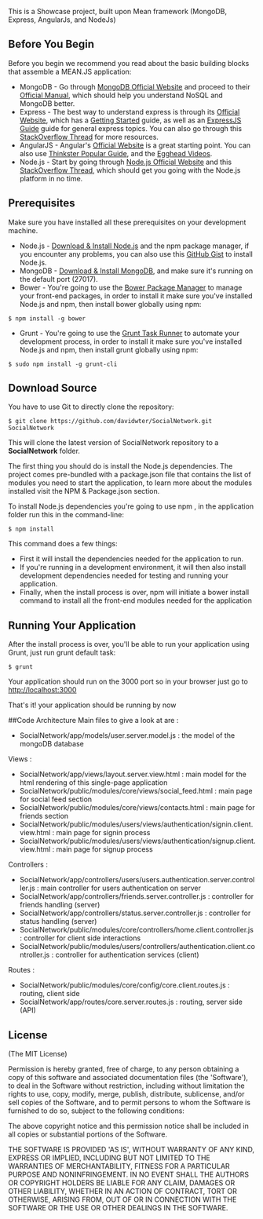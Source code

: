 
This is a Showcase project, built upon Mean framework (MongoDB, Express, AngularJs, and NodeJs)

## Before You Begin 
Before you begin we recommend you read about the basic building blocks that assemble a MEAN.JS application: 
* MongoDB - Go through [MongoDB Official Website](http://mongodb.org/) and proceed to their [Official Manual](http://docs.mongodb.org/manual/), which should help you understand NoSQL and MongoDB better.
* Express - The best way to understand express is through its [Official Website](http://expressjs.com/), which has a [Getting Started](http://expressjs.com/starter/installing.html) guide, as well as an [ExpressJS Guide](http://expressjs.com/guide/error-handling.html) guide for general express topics. You can also go through this [StackOverflow Thread](http://stackoverflow.com/questions/8144214/learning-express-for-node-js) for more resources.
* AngularJS - Angular's [Official Website](http://angularjs.org/) is a great starting point. You can also use [Thinkster Popular Guide](http://www.thinkster.io/), and the [Egghead Videos](https://egghead.io/).
* Node.js - Start by going through [Node.js Official Website](http://nodejs.org/) and this [StackOverflow Thread](http://stackoverflow.com/questions/2353818/how-do-i-get-started-with-node-js), which should get you going with the Node.js platform in no time.


## Prerequisites
Make sure you have installed all these prerequisites on your development machine.
* Node.js - [Download & Install Node.js](http://www.nodejs.org/download/) and the npm package manager, if you encounter any problems, you can also use this [GitHub Gist](https://gist.github.com/isaacs/579814) to install Node.js.
* MongoDB - [Download & Install MongoDB](http://www.mongodb.org/downloads), and make sure it's running on the default port (27017).
* Bower - You're going to use the [Bower Package Manager](http://bower.io/) to manage your front-end packages, in order to install it make sure you've installed Node.js and npm, then install bower globally using npm:

```
$ npm install -g bower
```

* Grunt - You're going to use the [Grunt Task Runner](http://gruntjs.com/) to automate your development process, in order to install it make sure you've installed Node.js and npm, then install grunt globally using npm:

```
$ sudo npm install -g grunt-cli
```

## Download Source
You have to  use Git to directly clone the  repository:
```
$ git clone https://github.com/davidwter/SocialNetwork.git SocialNetwork
```
This will clone the latest version of SocialNetwork repository to a **SocialNetwork** folder.



The first thing you should do is install the Node.js dependencies. The project comes pre-bundled with a package.json file that contains the list of modules you need to start the application, to learn more about the modules installed visit the NPM & Package.json section.

To install Node.js dependencies you're going to use npm , in the application folder run this in the command-line:

```
$ npm install
```

This command does a few things:
* First it will install the dependencies needed for the application to run.
* If you're running in a development environment, it will then also install development dependencies needed for testing and running your application.
* Finally, when the install process is over, npm will initiate a bower install command to install all the front-end modules needed for the application

## Running Your Application
After the install process is over, you'll be able to run your application using Grunt, just run grunt default task:

```
$ grunt
```

Your application should run on the 3000 port so in your browser just go to [http://localhost:3000](http://localhost:3000)
                            
That's it! your application should be running by now

##Code Architecture
Main files to give a look at are : 
* SocialNetwork/app/models/user.server.model.js : the model of the mongoDB database

Views : 
* SocialNetwork/app/views/layout.server.view.html : main model for the html rendering of this single-page application
* SocialNetwork/public/modules/core/views/social_feed.html : main page for social feed section
* SocialNetwork/public/modules/core/views/contacts.html : main page for friends section
* SocialNetwork/public/modules/users/views/authentication/signin.client.view.html : main page for signin process
* SocialNetwork/public/modules/users/views/authentication/signup.client.view.html : main page for signup process

Controllers : 
* SocialNetwork/app/controllers/users/users.authentication.server.controller.js : main controller for users authentication on server
* SocialNetwork/app/controllers/friends.server.controller.js : controller for friends handling (server)
* SocialNetwork/app/controllers/status.server.controller.js : controller for status handling (server)
* SocialNetwork/public/modules/core/controllers/home.client.controller.js : controller for client side interactions
* SocialNetwork/public/modules/users/controllers/authentication.client.controller.js : controller for authentication services (client)

Routes : 
* SocialNetwork/public/modules/core/config/core.client.routes.js : routing, client side
* SocialNetwork/app/routes/core.server.routes.js : routing, server side (API)

## License
(The MIT License)

Permission is hereby granted, free of charge, to any person obtaining
a copy of this software and associated documentation files (the
'Software'), to deal in the Software without restriction, including
without limitation the rights to use, copy, modify, merge, publish,
distribute, sublicense, and/or sell copies of the Software, and to
permit persons to whom the Software is furnished to do so, subject to
the following conditions:

The above copyright notice and this permission notice shall be
included in all copies or substantial portions of the Software.

THE SOFTWARE IS PROVIDED 'AS IS', WITHOUT WARRANTY OF ANY KIND,
EXPRESS OR IMPLIED, INCLUDING BUT NOT LIMITED TO THE WARRANTIES OF
MERCHANTABILITY, FITNESS FOR A PARTICULAR PURPOSE AND NONINFRINGEMENT.
IN NO EVENT SHALL THE AUTHORS OR COPYRIGHT HOLDERS BE LIABLE FOR ANY
CLAIM, DAMAGES OR OTHER LIABILITY, WHETHER IN AN ACTION OF CONTRACT,
TORT OR OTHERWISE, ARISING FROM, OUT OF OR IN CONNECTION WITH THE
SOFTWARE OR THE USE OR OTHER DEALINGS IN THE SOFTWARE.
